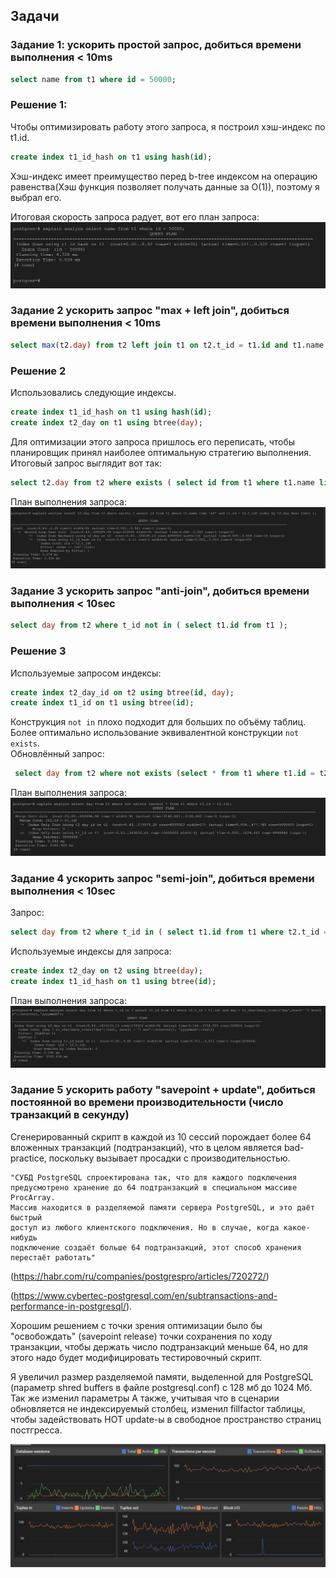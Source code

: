 
## Задачи

### Задание 1: ускорить простой запроc, добиться времени выполнения < 10ms
``` sql
select name from t1 where id = 50000;  
```  
### Решение 1:
Чтобы оптимизировать работу этого запроса, я построил хэш-индекс по t1.id.
``` sql
create index t1_id_hash on t1 using hash(id);  
```  
Хэш-индекс имеет преимущество перед b-tree индексом на операцию равенства(Хэш функция позволяет получать данные за O(1)), поэтому я выбрал его.

Итоговая скорость запроса радует, вот его план запроса:  
![План запроса](img/1task.png)

### Задание 2 ускорить запрос "max + left join", добиться времени выполнения < 10ms
``` sql
select max(t2.day) from t2 left join t1 on t2.t_id = t1.id and t1.name like 'a%';  
```  
### Решение 2
Использовались следующие индексы.
``` sql
create index t1_id_hash on t1 using hash(id);  
create index t2_day on t1 using btree(day);  
```  
Для оптимизации этого запроса пришлось его переписать, чтобы планировщик принял наиболее оптимальную стратегию выполнения.  
Итоговый запрос выглядит вот так:
``` sql
select t2.day from t2 where exists ( select id from t1 where t1.name like 'a%' and t1.id = t2.t_id) order by t2.day desc limit 1;
```  
План выполнения запроса:
![План запроса](img/2task.png)

### Задание 3 ускорить запрос "anti-join", добиться времени выполнения < 10sec
``` sql
select day from t2 where t_id not in ( select t1.id from t1 );  
```  
### Решение 3
Используемые запросом индексы:
```sql  
create index t2_day_id on t2 using btree(id, day);  
create index t1_id on t1 using btree(id);  
```  

Конструкция ```not in``` плохо подходит для больших по объёму таблиц. Более оптимально использование эквивалентной конструкции ```not exists```.  
Обновлённый запрос:
```sql  
 select day from t2 where not exists (select * from t1 where t1.id = t2.id);  
```  
План выполнения запроса:
![План запроса](img/3task.png)

### Задание 4 ускорить запрос "semi-join", добиться времени выполнения < 10sec
Запрос:
``` sql 
select day from t2 where t_id in ( select t1.id from t1 where t2.t_id = t1.id) and day > to_char(date_trunc('day',now()- '1 months'::interval),'yyyymmdd');  
```
Используемые индексы для запроса:
```sql  
create index t2_day on t2 using btree(day);
create index t1_id_hash on t1 using btree(id);  
```
План выполнения запроса:
![План запроса](img/4task.png)

### Задание 5 ускорить работу "savepoint + update", добиться постоянной во времени производительности (число транзакций в секунду)
Сгенерированный скрипт в каждой из 10 сессий порождает более 64 вложенных транзакций (подтранзакций), что в целом является bad-practice, поскольку вызывает просадки с производительностью.
    
    "СУБД PostgreSQL спроектирована так, что для каждого подключения 
    предусмотрено хранение до 64 подтранзакций в специальном массиве ProcArray. 
    Массив находится в разделяемой памяти сервера PostgreSQL, и это даёт быстрый 
    доступ из любого клиентского подключения. Но в случае, когда какое-нибудь 
    подключение создаёт больше 64 подтранзакций, этот способ хранения перестаёт работать"
(https://habr.com/ru/companies/postgrespro/articles/720272/)

(https://www.cybertec-postgresql.com/en/subtransactions-and-performance-in-postgresql/).

Хорошим решением с точки зрения оптимизации было бы "освобождать" (savepoint release) точки сохранения по ходу транзакции, чтобы держать число подтранзакций меньше 64, но для этого надо будет модифицировать тестировочный скрипт.

Я увеличил размер разделяемой памяти, выделенной для PostgreSQL (параметр shred buffers в файле postgresql.conf) с 128 мб до 1024 Мб. Так же изменил параметры
А также, учитывая что в сценарии обновляется не индексируемый столбец, изменил fillfactor таблицы, чтобы задействовать HOT update-ы в свободное пространство страниц постгресса.

![Dashboard activity](img/5task.png)